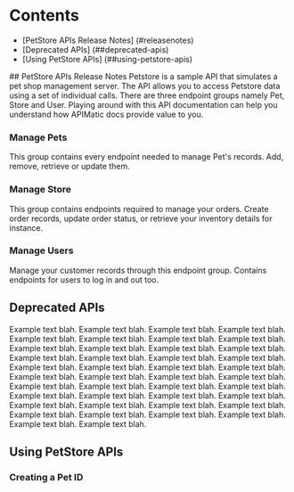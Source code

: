 # Contents
- [PetStore APIs Release Notes] (#releasenotes)
- [Deprecated APIs] (##deprecated-apis)
- [Using PetStore APIs] (##using-petstore-apis)

<a name="releasenotes">
## PetStore APIs Release Notes
</a>
Petstore is a sample API that simulates a pet shop management server. The API allows you to access Petstore data using a set of individual calls. There are three endpoint groups namely Pet, Store and User. Playing around with this API documentation can help you understand how APIMatic docs provide value to you.

### Manage Pets
This group contains every endpoint needed to manage Pet's records. Add, remove, retrieve or update them.

### Manage Store
This group contains endpoints required to manage your orders. Create order records, update order status, or retrieve your inventory details for instance.

### Manage Users
Manage your customer records through this endpoint group. Contains endpoints for users to log in and out too.

## Deprecated APIs
Example text blah. Example text blah. Example text blah. Example text blah. 
Example text blah. Example text blah. Example text blah. Example text blah. 
Example text blah. Example text blah. Example text blah. Example text blah. 
Example text blah. Example text blah. 
Example text blah. Example text blah. Example text blah. Example text blah. 
Example text blah. Example text blah. Example text blah. Example text blah. 
Example text blah. Example text blah. Example text blah. Example text blah. 
Example text blah. Example text blah. 
Example text blah. Example text blah. Example text blah. Example text blah. 
Example text blah. Example text blah. Example text blah. Example text blah. 
Example text blah. Example text blah. Example text blah. Example text blah. 
Example text blah. Example text blah. 

## Using PetStore APIs
### Creating a Pet ID
